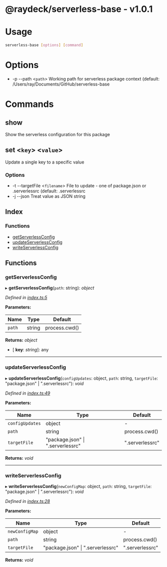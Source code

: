 
<a name="readmemd"></a>


# @raydeck/serverless-base - v1.0.1

# Usage
```bash
serverless-base [options] [command]
```
# Options
* -p --path \<`path`> Working path for serverless package context (default: /Users/ray/Documents/GitHub/serverless-base
# Commands
## show
Show the serverless configuration for this package
## set \<`key`> \<`value`>
Update a single key to a specific value
### Options
* -t --targetFile \<`filename`> File to update - one of package.json or .serverlessrc (default: .serverlessrc
* -j --json Treat value as JSON string 

## Index

### Functions

* [getServerlessConfig](#getserverlessconfig)
* [updateServerlessConfig](#updateserverlessconfig)
* [writeServerlessConfig](#writeserverlessconfig)

## Functions

###  getServerlessConfig

▸ **getServerlessConfig**(`path`: string): *object*

*Defined in [index.ts:5](https://github.com/rhdeck/serverless-base/blob/a286d66/src/index.ts#L5)*

**Parameters:**

Name | Type | Default |
------ | ------ | ------ |
`path` | string | process.cwd() |

**Returns:** *object*

* \[ **key**: *string*\]: any

___

###  updateServerlessConfig

▸ **updateServerlessConfig**(`configUpdates`: object, `path`: string, `targetFile`: "package.json" | ".serverlessrc"): *void*

*Defined in [index.ts:49](https://github.com/rhdeck/serverless-base/blob/a286d66/src/index.ts#L49)*

**Parameters:**

Name | Type | Default |
------ | ------ | ------ |
`configUpdates` | object | - |
`path` | string | process.cwd() |
`targetFile` | "package.json" &#124; ".serverlessrc" | ".serverlessrc" |

**Returns:** *void*

___

###  writeServerlessConfig

▸ **writeServerlessConfig**(`newConfigMap`: object, `path`: string, `targetFile`: "package.json" | ".serverlessrc"): *void*

*Defined in [index.ts:28](https://github.com/rhdeck/serverless-base/blob/a286d66/src/index.ts#L28)*

**Parameters:**

Name | Type | Default |
------ | ------ | ------ |
`newConfigMap` | object | - |
`path` | string | process.cwd() |
`targetFile` | "package.json" &#124; ".serverlessrc" | ".serverlessrc" |

**Returns:** *void*

